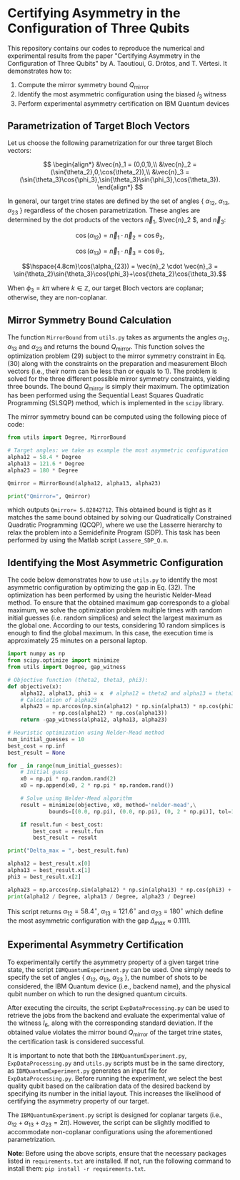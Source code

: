 
# Certifying Asymmetry in the Configuration of Three Qubits

This repository contains our codes to reproduce the numerical and experimental results from the paper "Certifying Asymmetry in the Configuration of Three Qubits" by A. Taoutioui, G. Drótos, and T. Vértesi. It demonstrates how to:

1. Compute the mirror symmetry bound  $Q_{\text{mirror}}$
2. Identify the most asymmetric configuration using the biased $I_3$ witness
3. Perform experimental asymmetry certification on IBM Quantum devices

## Parametrization of Target Bloch Vectors

Let us choose the following parametrization for our three target Bloch vectors:

$$
\begin{align*}
&\vec{n}_1 = (0,0,1),\\
&\vec{n}_2 = (\sin{\theta_2},0,\cos{\theta_2}),\\
&\vec{n}_3 = (\sin{\theta_3}\cos{\phi_3},\sin{\theta_3}\sin{\phi_3},\cos{\theta_3}).
\end{align*}
$$

In general, our target trine states are defined by the set of angles { $\alpha_{12}$, $\alpha_{13}$, $\alpha_{23}$ } regardless of the chosen parametrization. These angles are determined by the dot products of the vectors $\vec{n}_1$, $\vec{n}_2 $, and $\vec{n}_3$:

$$\cos(\alpha_{12}) = \vec{n}_1 \cdot \vec{n}_2 = \cos{\theta_2},$$

$$\cos(\alpha_{13}) = \vec{n}_1 \cdot \vec{n}_3 = \cos{\theta_3},$$

$$\hspace{4.8cm}\cos(\alpha_{23}) = \vec{n}_2 \cdot \vec{n}_3 = \sin{\theta_2}\sin{\theta_3}\cos{\phi_3}+\cos{\theta_2}\cos{\theta_3}.$$


When $\phi_3 = k\pi$ where $k \in \mathbb{Z}$, our target Bloch vectors are coplanar; otherwise, they are non-coplanar.


## Mirror Symmetry Bound Calculation

The function `MirrorBound` from `utils.py` takes as arguments the angles $\alpha_{12}$, $\alpha_{13}$ and $\alpha_{23}$  and returns the bound $Q_{\text{mirror}}$. This function solves the optimization problem (29) subject to the mirror symmetry constraint in Eq. (30) along with the constraints on the preparation and measurement Bloch vectors (i.e., their norm can be less than or equals to 1). The problem is solved for the three different possible mirror symmetry constraints, yielding three bounds. The bound $Q_{\text{mirror}}$ is simply their maximum. The optimization has been performed using the Sequential Least Squares Quadratic Programming (SLSQP) method, which is implemented in the `scipy` library.

The mirror symmetry bound can be computed using the following piece of code:

```python
from utils import Degree, MirrorBound

# Target angles: we take as example the most asymmetric configuration
alpha12 = 58.4 * Degree
alpha13 = 121.6 * Degree
alpha23 = 180 * Degree

Qmirror = MirrorBound(alpha12, alpha13, alpha23)

print("Qmirror=", Qmirror)
````
which outputs `Qmirror= 5.82842712`. This obtained bound is tight as it matches the same bound obtained by solving our Quadratically Constrained Quadratic Programming (QCQP), where we use the Lasserre hierarchy to relax the problem into a Semidefinite Program (SDP). This task has been performed by using the Matlab script `Lassere_SDP_Q.m`.

## Identifying the Most Asymmetric Configuration

The code below demonstrates how to use `utils.py` to identify the most asymmetric configuration by optimizing the gap in Eq. (32). The optimization has been performed by using the heuristic Nelder-Mead method. To ensure that the obtained maximum gap corresponds to a global maximum, we solve the optimization problem multiple times with random initial guesses (i.e. random simplices) and select the largest maximum as the global one. According to our tests, considering 10 random simplices is enough to find the global maximum. In this case, the execution time is approximately 25 minutes on a personal laptop.

```python
import numpy as np
from scipy.optimize import minimize
from utils import Degree, gap_witness

# Objective function (theta2, theta3, phi3):
def objective(x):
    alpha12, alpha13, phi3 = x  # alpha12 = theta2 and alpha13 = theta3
    # Calculation of alpha23
    alpha23 = np.arccos(np.sin(alpha12) * np.sin(alpha13) * np.cos(phi3)\
              + np.cos(alpha12) * np.cos(alpha13))
    return -gap_witness(alpha12, alpha13, alpha23)

# Heuristic optimization using Nelder-Mead method
num_initial_guesses = 10
best_cost = np.inf
best_result = None

for _ in range(num_initial_guesses):
    # Initial guess
    x0 = np.pi * np.random.rand(2)
    x0 = np.append(x0, 2 * np.pi * np.random.rand())

    # Solve using Nelder-Mead algorithm
    result = minimize(objective, x0, method='nelder-mead',\
             bounds=[(0.0, np.pi), (0.0, np.pi), (0, 2 * np.pi)], tol=1e-12)

    if result.fun < best_cost:
        best_cost = result.fun
        best_result = result

print("Delta_max = ",-best_result.fun)

alpha12 = best_result.x[0]
alpha13 = best_result.x[1]
phi3 = best_result.x[2]

alpha23 = np.arccos(np.sin(alpha12) * np.sin(alpha13) * np.cos(phi3) + np.cos(alpha12) * np.cos(alpha13))
print(alpha12 / Degree, alpha13 / Degree, alpha23 / Degree)
```
This script returns $\alpha_{12}=58.4^\circ$, $\alpha_{13}= 121.6^\circ$ and $\alpha_{23}= 180^\circ$ which define the most asymmetric configuration with the gap $\Delta_{max}\approx0.1111$.

## Experimental Asymmetry Certification
To experimentally certify the asymmetry property of a given target trine state, the script `IBMQuantumExperiment.py` can be used. One simply needs to specify the set of angles { $\alpha_{12}$, $\alpha_{13}$, $\alpha_{23}$ }, the number of shots to be considered, the IBM Quantum device (i.e., backend name), and the physical qubit number on which to run the designed quantum circuits.

After executing the circuits, the script `ExpDataProcessing.py` can be used to retrieve the jobs from the backend and evaluate the experimental value of the witness $I_6$, along with the corresponding standard deviation. If the obtained value violates the mirror bound $Q_{\text{mirror}}$ of the target trine states, the certification task is considered successful.

It is important to note that both the `IBMQuantumExperiment.py`, `ExpDataProcessing.py`  and `utils.py` scripts must be in the same directory, as `IBMQuantumExperiment.py` generates an input file for `ExpDataProcessing.py`. Before running the experiment, we select the best quality qubit based on the calibration data of the desired backend by specifying its number in the initial layout. This increases the likelihood of certifying the asymmetry property of our target. 

The `IBMQuantumExperiment.py` script is designed for coplanar targets (i.e., $\alpha_{12}+\alpha_{13}+\alpha_{23}=2\pi$). However, the script can be slightly modified to accommodate non-coplanar configurations using the aforementioned parametrization.

__Note__: Before using the above scripts, ensure that the necessary packages listed in `requirements.txt` are installed. If not, run the following command to install them: `pip install -r requirements.txt`.
